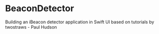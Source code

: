 # BeaconDetector
Building an iBeacon detector application in Swift UI based on tutorials by twostraws - Paul Hudson
